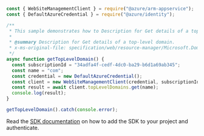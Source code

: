 ```javascript
const { WebSiteManagementClient } = require("@azure/arm-appservice");
const { DefaultAzureCredential } = require("@azure/identity");

/**
 * This sample demonstrates how to Description for Get details of a top-level domain.
 *
 * @summary Description for Get details of a top-level domain.
 * x-ms-original-file: specification/web/resource-manager/Microsoft.DomainRegistration/stable/2021-03-01/examples/GetTopLevelDomain.json
 */
async function getTopLevelDomain() {
  const subscriptionId = "34adfa4f-cedf-4dc0-ba29-b6d1a69ab345";
  const name = "com";
  const credential = new DefaultAzureCredential();
  const client = new WebSiteManagementClient(credential, subscriptionId);
  const result = await client.topLevelDomains.get(name);
  console.log(result);
}

getTopLevelDomain().catch(console.error);
```

Read the [SDK documentation](https://github.com/Azure/azure-sdk-for-js/blob/%40azure%2Farm-appservice_12.0.0/sdk/appservice/arm-appservice/README.md) on how to add the SDK to your project and authenticate.
